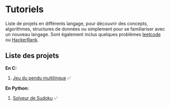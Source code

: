 # Tutoriels

Liste de projets en différents langage, pour découvrir des concepts, algorithmes, structures de données ou
simplement pour se familiariser avec un nouveau langage. Sont également inclus quelques problèmes [leetcode](https://leetcode.com/) ou [HackerRank](https://www.hackerrank.com/).

## Liste des projets

**En C:**

1. [Jeu du pendu multilingue](c/pendu/) ✅

**En Python:**

1. [Solveur de Sudoku](python/sudoku.py) ✅
